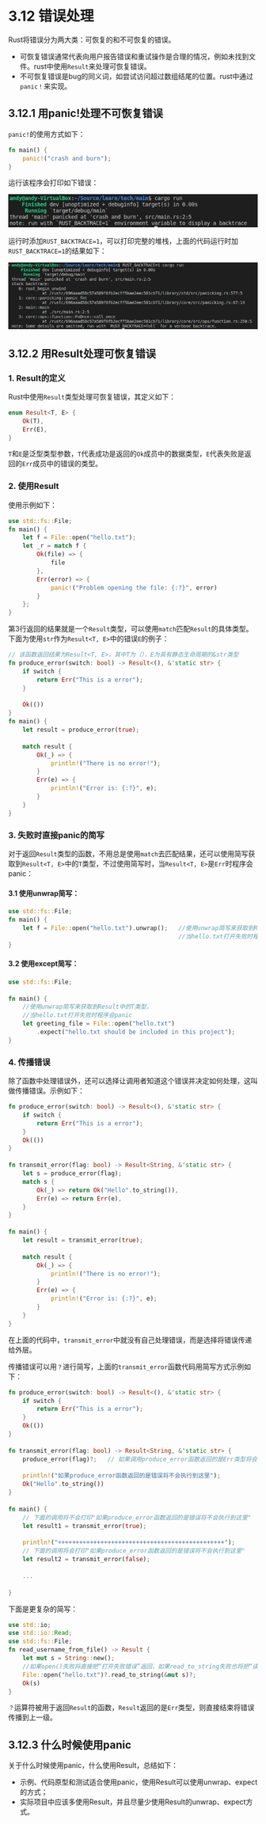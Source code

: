 # 3.12 错误处理

Rust将错误分为两大类：可恢复的和不可恢复的错误。
- 可恢复错误通常代表向用户报告错误和重试操作是合理的情况，例如未找到文件。rust中使用```Result```来处理可恢复错误。
- 不可恢复错误是bug的同义词，如尝试访问超过数组结尾的位置。rust中通过```panic！```来实现。

## 3.12.1 用panic!处理不可恢复错误

`panic!`的使用方式如下：
```Rust
fn main() {
    panic!("crash and burn");
}
```

运行该程序会打印如下错误：

 ![注释](.././assets/16.png)

运行时添加```RUST_BACKTRACE=1```，可以打印完整的堆栈，上面的代码运行时加```RUST_BACKTRACE=1```的结果如下：

![注释](.././assets/17.png)

## 3.12.2 用Result处理可恢复错误

### 1. Result的定义

Rust中使用```Result```类型处理可恢复错误，其定义如下：

```Rust
enum Result<T, E> {
    Ok(T),
    Err(E),
}
```

```T```和```E```是泛型类型参数，```T```代表成功是返回的```Ok```成员中的数据类型，```E```代表失败是返回的```Err```成员中的错误的类型。

### 2. 使用Result

使用示例如下：

```Rust
use std::fs::File;
fn main() {
    let f = File::open("hello.txt");
    let _r = match f {
        Ok(file) => {
            file
        },
        Err(error) => {
            panic!("Problem opening the file: {:?}", error)
        }
    };
}
```

第3行返回的结果就是一个```Result```类型，可以使用```match```匹配```Result```的具体类型。下面为使用```str```作为```Result<T, E>```中的错误```E```的例子：

```Rust
// 该函数返回结果为Result<T, E>，其中T为（），E为具有静态生命周期的&str类型
fn produce_error(switch: bool) -> Result<(), &'static str> {
    if switch {
        return Err("This is a error");
    }

    Ok(())
}
fn main() {
    let result = produce_error(true);

    match result {
        Ok(_) => {
            println!("There is no error!");
        }
        Err(e) => {
            println!("Error is: {:?}", e);
        }
    }
}
```

### 3. 失败时直接panic的简写

对于返回```Result```类型的函数，不用总是使用```match```去匹配结果，还可以使用简写获取到```Result<T, E>```中的```T```类型，不过使用简写时，当```Result<T, E>```是```Err```时程序会panic：

#### 3.1 使用unwrap简写：

```Rust
use std::fs::File;
fn main() {
    let f = File::open("hello.txt").unwrap();   //使用unwrap简写来获取到Result中的T类型，
                                                //当hello.txt打开失败时程序会panic
}
```

#### 3.2 使用except简写：

```Rust
use std::fs::File;

fn main() {
    //使用unwrap简写来获取到Result中的T类型，
    //当hello.txt打开失败时程序会panic
    let greeting_file = File::open("hello.txt")
        .expect("hello.txt should be included in this project");
}
```

### 4. 传播错误

除了函数中处理错误外，还可以选择让调用者知道这个错误并决定如何处理，这叫做传播错误。示例如下：

```Rust
fn produce_error(switch: bool) -> Result<(), &'static str> {
    if switch {
        return Err("This is a error");
    }
    Ok(())
}

fn transmit_error(flag: bool) -> Result<String, &'static str> {
    let s = produce_error(flag);
    match s {
        Ok(_) => return Ok("Hello".to_string()),
        Err(e) => return Err(e),
    }
}

fn main() {
    let result = transmit_error(true);

    match result {
        Ok(_) => {
            println!("There is no error!");
        }
        Err(e) => {
            println!("Error is: {:?}", e);
        }
    }
}
```

在上面的代码中，```transmit_error```中就没有自己处理错误，而是选择将错误传递给外层。

传播错误可以用```？```进行简写，上面的```transmit_error```函数代码用简写方式示例如下：

```Rust
fn produce_error(switch: bool) -> Result<(), &'static str> {
    if switch {
        return Err("This is a error");
    }
    Ok(())
}

fn transmit_error(flag: bool) -> Result<String, &'static str> {
    produce_error(flag)?;   // 如果调用produce_error函数返回的是Err类型将会直接从此行返回

    println!("如果produce_error函数返回的是错误将不会执行到这里");
    Ok("Hello".to_string())
}

fn main() {
    // 下面的调用将不会打印"如果produce_error函数返回的是错误将不会执行到这里"
    let result1 = transmit_error(true);

    println!("+++++++++++++++++++++++++++++++++++++++++++++++");
    // 下面的调用将会打印"如果produce_error函数返回的是错误将不会执行到这里"
    let result2 = transmit_error(false);

    ...

}
```

下面是更复杂的简写：

```Rust
use std::io;
use std::io::Read;
use std::fs::File;
fn read_username_from_file() -> Result {
    let mut s = String::new();
    //如果open()失败将直接把“打开失败错误”返回，如果read_to_string失败也将把“读取失败错误”返回
    File::open("hello.txt")?.read_to_string(&mut s)?;
    Ok(s)
}
```

```？```运算符被用于返回```Result```的函数，```Result```返回的是```Err```类型，则直接结束将错误传播到上一级。

## 3.12.3 什么时候使用panic

关于什么时候使用panic，什么使用Result，总结如下：

- 示例、代码原型和测试适合使用panic，使用Result可以使用unwrap、expect的方式；
- 实际项目中应该多使用Result，并且尽量少使用Result的unwrap、expect方式。
